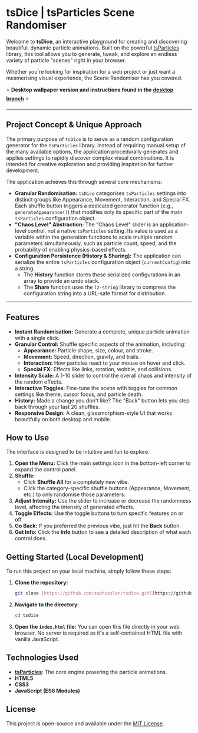# tsDice | tsParticles Scene Randomiser

Welcome to **tsDice**, an interactive playground for creating and discovering beautiful, dynamic particle animations. Built on the powerful [tsParticles](https://github.com/tsparticles/tsparticles) library, this tool allows you to generate, tweak, and explore an endless variety of particle "scenes" right in your browser.

Whether you're looking for inspiration for a web project or just want a mesmerising visual experience, the Scene Randomiser has you covered.

⭐ **Desktop wallpaper version and instructions found in the [desktop branch](https://github.com/zophiezlan/tsdice/tree/desktop)** ⭐

---

## Project Concept & Unique Approach

The primary purpose of `tsDice` is to serve as a random configuration generator for the `tsParticles` library. Instead of requiring manual setup of the many available options, the application procedurally generates and applies settings to rapidly discover complex visual combinations. It is intended for creative exploration and providing inspiration for further development.

The application achieves this through several core mechanisms:

* **Granular Randomisation:** `tsDice` categorises `tsParticles` settings into distinct groups like Appearance, Movement, Interaction, and Special FX. Each shuffle button triggers a dedicated generator function (e.g., `generateAppearance()`) that modifies only its specific part of the main `tsParticles` configuration object.
* **"Chaos Level" Abstraction:** The "Chaos Level" slider is an application-level control, not a native `tsParticles` setting. Its value is used as a variable within the generation functions to scale multiple random parameters simultaneously, such as particle count, speed, and the probability of enabling physics-based effects.
* **Configuration Persistence (History & Sharing):** The application can serialize the entire `tsParticles` configuration object (`currentConfig`) into a string.
    * The **History** function stores these serialized configurations in an array to provide an undo stack.
    * The **Share** function uses the `lz-string` library to compress the configuration string into a URL-safe format for distribution.

---

## Features

* **Instant Randomisation:** Generate a complete, unique particle animation with a single click.
* **Granular Control:** Shuffle specific aspects of the animation, including:
    * **Appearance:** Particle shape, size, colour, and stroke.
    * **Movement:** Speed, direction, gravity, and trails.
    * **Interaction:** How particles react to your mouse on hover and click.
    * **Special FX:** Effects like links, rotation, wobble, and collisions.
* **Intensity Scale:** A 1-10 slider to control the overall chaos and intensity of the random effects.
* **Interactive Toggles:** Fine-tune the scene with toggles for common settings like theme, cursor focus, and particle death.
* **History:** Made a change you don't like? The "Back" button lets you step back through your last 20 shuffles.
* **Responsive Design:** A clean, glassmorphism-style UI that works beautifully on both desktop and mobile.

## How to Use

The interface is designed to be intuitive and fun to explore.

1.  **Open the Menu:** Click the main settings icon in the bottom-left corner to expand the control panel.
2.  **Shuffle:**
    * Click **Shuffle All** for a completely new vibe.
    * Click the category-specific shuffle buttons (Appearance, Movement, etc.) to only randomise those parameters.
3.  **Adjust Intensity:** Use the slider to increase or decrease the randomness level, affecting the intensity of generated effects.
4.  **Toggle Effects:** Use the toggle buttons to turn specific features on or off.
5.  **Go Back:** If you preferred the previous vibe, just hit the **Back** button.
6.  **Get Info:** Click the **Info** button to see a detailed description of what each control does.

## Getting Started (Local Development)

To run this project on your local machine, simply follow these steps:

1.  **Clone the repository:**
    ```bash
    git clone [https://github.com/zophiezlan/tsdice.git](https://github.com/zophiezlan/tsdice.git)
    ```
   
2.  **Navigate to the directory:**
    ```bash
    cd tsdice
    ```
   
3.  **Open the `index.html` file:**
    You can open this file directly in your web browser. No server is required as it's a self-contained HTML file with vanilla JavaScript.

## Technologies Used

* **[tsParticles](https://github.com/tsparticles/tsparticles)**: The core engine powering the particle animations.
* **HTML5**
* **CSS3**
* **JavaScript (ES6 Modules)**

## License

This project is open-source and available under the [MIT License](LICENSE).
